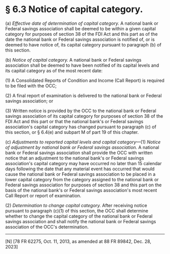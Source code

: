# § 6.3   Notice of capital category.

(a) *Effective date of determination of capital category.* A national bank or Federal savings association shall be deemed to be within a given capital category for purposes of section 38 of the FDI Act and this part as of the date the national bank or Federal savings association is notified of, or is deemed to have notice of, its capital category pursuant to paragraph (b) of this section.


(b) *Notice of capital category.* A national bank or Federal savings association shall be deemed to have been notified of its capital levels and its capital category as of the most recent date:


(1) A Consolidated Reports of Condition and Income (Call Report) is required to be filed with the OCC;


(2) A final report of examination is delivered to the national bank or Federal savings association; or


(3) Written notice is provided by the OCC to the national bank or Federal savings association of its capital category for purposes of section 38 of the FDI Act and this part or that the national bank's or Federal savings association's capital category has changed pursuant to paragraph (c) of this section, or § 6.4(e) and subpart M of part 19 of this chapter.


(c) *Adjustments to reported capital levels and capital category*—(1) *Notice of adjustment by national bank or Federal savings association.* A national bank or Federal savings association shall provide the OCC with written notice that an adjustment to the national bank's or Federal savings association's capital category may have occurred no later than 15 calendar days following the date that any material event has occurred that would cause the national bank or Federal savings association to be placed in a lower capital category from the category assigned to the national bank or Federal savings association for purposes of section 38 and this part on the basis of the national bank's or Federal savings association's most recent Call Report or report of examination.


(2) *Determination to change capital category.* After receiving notice pursuant to paragraph (c)(1) of this section, the OCC shall determine whether to change the capital category of the national bank or Federal savings association and shall notify the national bank or Federal savings association of the OCC's determination.



---

[N] [78 FR 62275, Oct. 11, 2013, as amended at 88 FR 89842, Dec. 28, 2023]






